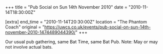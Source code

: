 +++
title = "Pub Social on Sun 14th November 2010"
date = "2010-11-14T18:30:00Z"

[extra]
end_time = "2010-11-14T20:30:00Z"
location = "The Phantom Coach"
original = "https://uwcs.co.uk/events/pub-social-on-sun-14th-november-2010-1474489044390/"
+++

Our usual pub gathering, same Bat Time, same Bat Pub. Note: May or may not involve actual bats.

